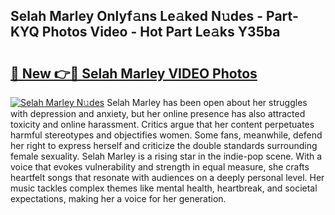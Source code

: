 ## Selah Marley Onlyf𝚊ns Le𝚊ked N𝚞des - Part-KYQ Photos Video - Hot Part Le𝚊ks Y35ba

# <h2><a href="http://ac54970.deff.icu/?id=Selah+Marley">🔗 New 👉🔴 Selah Marley VIDEO Photos</a></h2>

[![Selah Marley N𝚞des](https://i.imgur.com/rIISA9y.gif)](http://ac54970.deff.icu/?id=Selah+Marley)
Selah Marley has been open about her struggles with depression and anxiety, but her online presence has also attracted toxicity and online harassment. Critics argue that her content perpetuates harmful stereotypes and objectifies women. Some fans, meanwhile, defend her right to express herself and criticize the double standards surrounding female sexuality. Selah Marley is a rising star in the indie-pop scene. With a voice that evokes vulnerability and strength in equal measure, she crafts heartfelt songs that resonate with audiences on a deeply personal level. Her music tackles complex themes like mental health, heartbreak, and societal expectations, making her a voice for her generation.
